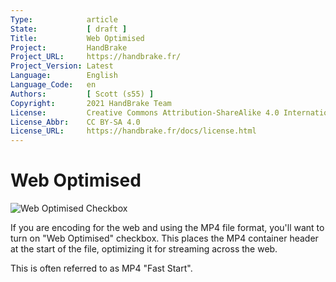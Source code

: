 ```yaml
---
Type:            article
State:           [ draft ]
Title:           Web Optimised
Project:         HandBrake
Project_URL:     https://handbrake.fr/
Project_Version: Latest
Language:        English
Language_Code:   en
Authors:         [ Scott (s55) ]
Copyright:       2021 HandBrake Team
License:         Creative Commons Attribution-ShareAlike 4.0 International
License_Abbr:    CC BY-SA 4.0
License_URL:     https://handbrake.fr/docs/license.html
---
```


Web Optimised
=============================

![Web Optimised Checkbox](../../images/windows/web-optimised-1.0.0.png "Web Optimised Checkbox")

If you are encoding for the web and using the MP4 file format, you'll want to turn on "Web Optimised" checkbox.
This places the MP4 container header at the start of the file, optimizing it for streaming across the web.

This is often referred to as MP4 "Fast Start".
